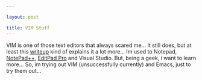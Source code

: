 ```yaml
---

layout: post

title: VIM Stuff
---
```


VIM is one of those text editors that always scared me... It still does, but at least this [writeup](http://yannesposito.com/Scratch/en/blog/Learn-Vim-Progressively/) kind of explains it a lot more... 
Im used to Notepad, [NotePad++](http://notepad-plus-plus.org/), [EditPad Pro](http://www.editpadpro.com/) and Visual Studio. But, being a geek, i want to learn more... So, im trying out VIM (unsuccessfully currently) and Emacs, just to try them out... 
